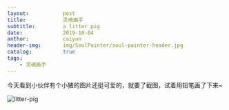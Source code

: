 ```yaml
---
layout:           post
title:            灵魂画手 
subtitle:         a litter pig
date:             2019-10-04
anthor:           caiyun
header-img:       img/SoulPainter/soul-painter-header.jpg
catalog:          true
tags:
    - 灵魂画手
---
```


今天看到小伙伴有个小猪的图片还挺可爱的，就要了截图，试着用铅笔画了下来~

![litter-pig](http://agcaiyun.compelcode.com/soulPainter-2019-10-04-litterPig.jpg)